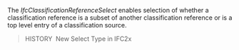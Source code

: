 The _IfcClassificationReferenceSelect_ enables selection of whether a classification reference is a subset of another classification reference or is a top level entry of a classification source.

> HISTORY&nbsp; New Select Type in IFC2x